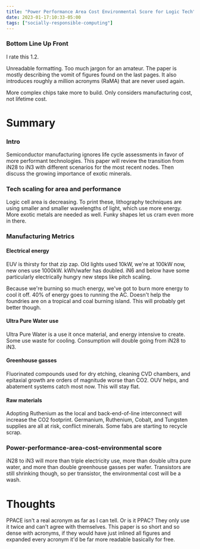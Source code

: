 ```yaml
---
title: "Power Performance Area Cost Environmental Score for Logic Tech"
date: 2023-01-17:10:33-05:00
tags: ["socially-responsible-computing"]
---
```


### Bottom Line Up Front

I rate this 1.2. 

Unreadable formatting. Too much jargon for an amateur. The paper is mostly describing the vomit of figures found on the last pages. It also introduces roughly a million acronyms (RaMA) that are never used again. 

More complex chips take more to build. Only considers manufacturing cost, not lifetime cost. 

# Summary 

### Intro

Semiconductor manufacturing ignores life cycle assessments in favor of more performant technologies. This paper will review the transition from iN28 to iN3 with different scenarios for the most recent nodes. Then discuss the growing importance of exotic minerals. 

### Tech scaling for area and performance 

Logic cell area is decreasing. To print these, lithography techniques are using smaller and smaller wavelengths of light, which use more energy. More exotic metals are needed as well. Funky shapes let us cram even more in there.

### Manufacturing Metrics

#### Electrical energy

EUV is thirsty for that zip zap. Old lights used 10kW, we're at 100kW now, new ones use 1000kW. kWh/wafer has doubled. iN6 and below have some particularly electrically hungry new steps like pitch scaling. 

Because we're burning so much energy, we've got to burn more energy to cool it off. 40% of energy goes to running the AC. Doesn't help the foundries are on a tropical and coal burning island. This will probably get better though.

#### Ultra Pure Water use

Ultra Pure Water is a use it once material, and energy intensive to create. Some use waste for cooling. Consumption will double going from iN28 to iN3.

#### Greenhouse gasses

Fluorinated compounds used for dry etching, cleaning CVD chambers, and epitaxial growth are orders of magnitude worse than CO2. OUV helps, and abatement systems catch most now. This will stay flat.

#### Raw materials

Adopting Ruthenium as the local and back-end-of-line interconnect will increase the CO2 footprint. Germanium, Ruthenium, Cobalt, and Tungsten supplies are all at risk, conflict minerals. Some fabs are starting to recycle scrap.

### Power-performance-area-cost-environmental score 

iN28 to iN3 will more than triple electricity use, more than double ultra pure water, and more than double greenhouse gasses per wafer. Transistors are still shrinking though, so per transistor, the environmental cost will be a wash.

# Thoughts

PPACE isn't a real acronym as far as I can tell. Or is it PPAC? They only use it twice and can't agree with themselves. This paper is so short and so dense with acronyms, if they would have just inlined all figures and expanded every acronym it'd be far more readable basically for free. 
